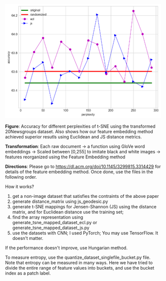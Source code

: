 ![Accuracy for different perplexities of t-SNE. Also shows how our feature embedding method achieved superior resutls using Euclidean and JS distance metrics.](20ng_accuracy.png)

**Figure**: Accuracy for different perplexities of t-SNE using the transformed 20Newsgroups dataset. Also shows how our feature embedding method achieved superior resutls using Euclidean and JS distance metrics.


**Transformation**: Each raw document -> a function using GloVe word embeddings -> Scaled between [0,255] to imitate black and white images -> features reorganized using the Feature Embedding method


**Directions**:
Please go to https://dl.acm.org/doi/10.1145/3299815.3314429 for details of the feature embedding method. Once done, use the files in the following order.

How it works?

1. get a non-image dataset that satisfies the contraints of the above paper
2. generate distance_matrix using js_geodesic.py
3. generate t-SNE mappings for Jensen-Shannon (JS) using the distance matrix, and for Euclidean distance use the training set;
4. find the array representation using generate_tsne_mapped_dataset_ecl.py or generate_tsne_mapped_dataset_js.py
5. use the datasets with CNN; I used PyTorch; You may use TensorFlow. It doesn't matter.

If the performance doesn't improve, use Hungarian method. 

To measure entropy, use the quantize_dataset_singlefile_bucket.py file. Note that entropy can be measured in many ways. Here we have tried to divide the entire range of feature values into buckets, and use the bucket index as a patch label.
